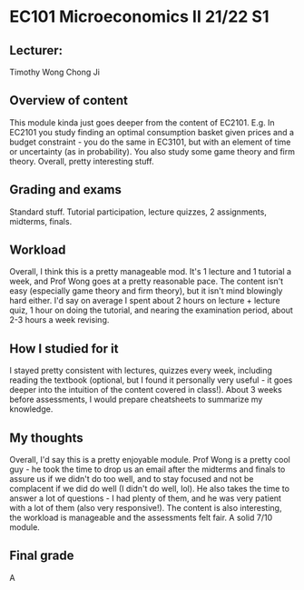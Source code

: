 # EC101 Microeconomics II 21/22 S1

## Lecturer:

Timothy Wong Chong Ji

## Overview of content

This module kinda just goes deeper from the content of EC2101. E.g. In EC2101 you study finding an optimal consumption basket given prices and a budget constraint - you do the same
in EC3101, but with an element of time or uncertainty (as in probability). You also study some game theory and firm theory. Overall, pretty interesting stuff.

## Grading and exams

Standard stuff. Tutorial participation, lecture quizzes, 2 assignments, midterms, finals.

## Workload

Overall, I think this is a pretty manageable mod. It's 1 lecture and 1 tutorial a week, and Prof Wong goes at a pretty reasonable pace. The content isn't easy (especially
game theory and firm theory), but it isn't mind blowingly hard either. I'd say on average I spent about 2 hours on lecture + lecture quiz, 1 hour on doing the tutorial, and
nearing the examination period, about 2-3 hours a week revising.

## How I studied for it

I stayed pretty consistent with lectures, quizzes every week, including reading the textbook (optional, but I found it personally very useful - it goes deeper into the intuition of the content covered
in class!). About 3 weeks before assessments, I would prepare cheatsheets to summarize my knowledge.

## My thoughts

Overall, I'd say this is a pretty enjoyable module. Prof Wong is a pretty cool guy - he took the time to drop us an email after the midterms and finals to assure us if we didn't do
too well, and to stay focused and not be complacent if we did do well (I didn't do well, lol). He also takes the time to answer a lot of questions - I had plenty of them, and he
was very patient with a lot of them (also very responsive!). The content is also interesting, the workload is manageable and the assessments felt fair. A solid 7/10 module.

## Final grade

A
